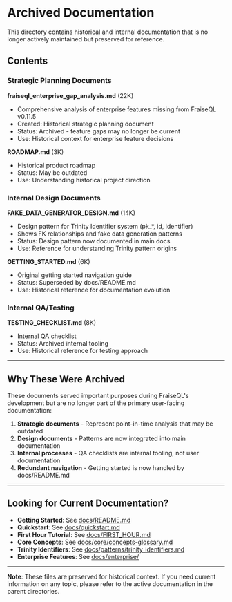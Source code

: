 # Archived Documentation

This directory contains historical and internal documentation that is no longer actively maintained but preserved for reference.

## Contents

### Strategic Planning Documents

**fraiseql_enterprise_gap_analysis.md** (22K)
- Comprehensive analysis of enterprise features missing from FraiseQL v0.11.5
- Created: Historical strategic planning document
- Status: Archived - feature gaps may no longer be current
- Use: Historical context for enterprise feature decisions

**ROADMAP.md** (3K)
- Historical product roadmap
- Status: May be outdated
- Use: Understanding historical project direction

### Internal Design Documents

**FAKE_DATA_GENERATOR_DESIGN.md** (14K)
- Design pattern for Trinity Identifier system (pk_*, id, identifier)
- Shows FK relationships and fake data generation patterns
- Status: Design pattern now documented in main docs
- Use: Reference for understanding Trinity pattern origins

**GETTING_STARTED.md** (6K)
- Original getting started navigation guide
- Status: Superseded by docs/README.md
- Use: Historical reference for documentation evolution

### Internal QA/Testing

**TESTING_CHECKLIST.md** (8K)
- Internal QA checklist
- Status: Archived internal tooling
- Use: Historical reference for testing approach

---

## Why These Were Archived

These documents served important purposes during FraiseQL's development but are no longer part of the primary user-facing documentation:

1. **Strategic documents** - Represent point-in-time analysis that may be outdated
2. **Design documents** - Patterns are now integrated into main documentation
3. **Internal processes** - QA checklists are internal tooling, not user documentation
4. **Redundant navigation** - Getting started is now handled by docs/README.md

---

## Looking for Current Documentation?

- **Getting Started**: See [docs/README.md](../README.md)
- **Quickstart**: See [docs/quickstart.md](../quickstart.md)
- **First Hour Tutorial**: See [docs/FIRST_HOUR.md](../FIRST_HOUR.md)
- **Core Concepts**: See [docs/core/concepts-glossary.md](../core/concepts-glossary.md)
- **Trinity Identifiers**: See [docs/patterns/trinity_identifiers.md](../patterns/trinity_identifiers.md)
- **Enterprise Features**: See [docs/enterprise/](../enterprise/)

---

**Note**: These files are preserved for historical context. If you need current information on any topic, please refer to the active documentation in the parent directories.
